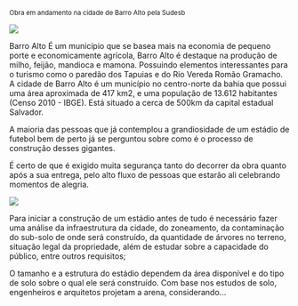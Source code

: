 <sub style="top:-1.5rem">Obra em andamento na cidade de Barro Alto pela Sudesb</sub>

<img class="content-header-img"
src="/assets/content/projects/Estádio Municipal Barro Alto/mapa da localização da cidade.jpeg"/> 

Barro Alto É um município que se basea mais na economia de pequeno porte e economicamente agrícola, Barro Alto é destaque na produção de milho, feijão, mandioca e mamona. Possuindo elementos interessantes para o turismo como o paredão dos Tapuias e do Rio Vereda Romão Gramacho. 
A cidade de Barro Alto é um município no centro-norte da bahia que possui uma área aproximada de 417 km2, e uma população de 13.612  habitantes (Censo 2010 - IBGE). Está situado a cerca de 500km da capital estadual Salvador.


A maioria das pessoas que já contemplou a grandiosidade de um estádio de futebol bem de perto já se perguntou sobre como é o processo de construção desses gigantes. 

É certo de que é exigido muita segurança tanto do decorrer da obra quanto após a sua entrega, pelo alto fluxo de pessoas que estarão ali celebrando momentos de alegria.

<img class="content-middle-img"
src="/assets/content/projects/Estádio Municipal Barro Alto/barro-alto-1080-43526b61.jpeg"/>

Para iniciar a construção de um estádio antes de tudo é necessário fazer uma análise da infraestrutura da cidade, do zoneamento, da contaminação do sub-solo de onde será construído, da quantidade de árvores no terreno, situação legal da propriedade, além de estudar sobre a capacidade do público, entre outros requisitos; 

O tamanho e a estrutura do estádio dependem da área disponível e do tipo de solo sobre o qual ele será construído. Com base nos estudos de solo, engenheiros e arquitetos projetam a arena, considerando... 

